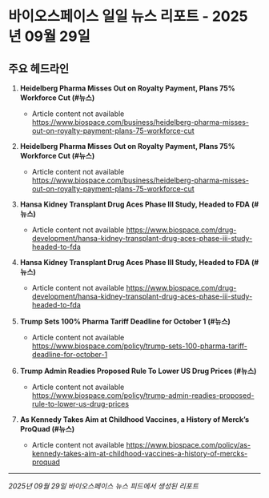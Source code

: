 # 바이오스페이스 일일 뉴스 리포트 - 2025년 09월 29일


## 주요 헤드라인

1. **Heidelberg Pharma Misses Out on Royalty Payment, Plans 75% Workforce Cut (#뉴스)**
   - Article content not available
   <https://www.biospace.com/business/heidelberg-pharma-misses-out-on-royalty-payment-plans-75-workforce-cut>

2. **Heidelberg Pharma Misses Out on Royalty Payment, Plans 75% Workforce Cut (#뉴스)**
   - Article content not available
   <https://www.biospace.com/business/heidelberg-pharma-misses-out-on-royalty-payment-plans-75-workforce-cut>

3. **Hansa Kidney Transplant Drug Aces Phase III Study, Headed to FDA (#뉴스)**
   - Article content not available
   <https://www.biospace.com/drug-development/hansa-kidney-transplant-drug-aces-phase-iii-study-headed-to-fda>

4. **Hansa Kidney Transplant Drug Aces Phase III Study, Headed to FDA (#뉴스)**
   - Article content not available
   <https://www.biospace.com/drug-development/hansa-kidney-transplant-drug-aces-phase-iii-study-headed-to-fda>

5. **Trump Sets 100% Pharma Tariff Deadline for October 1 (#뉴스)**
   - Article content not available
   <https://www.biospace.com/policy/trump-sets-100-pharma-tariff-deadline-for-october-1>

6. **Trump Admin Readies Proposed Rule To Lower US Drug Prices (#뉴스)**
   - Article content not available
   <https://www.biospace.com/policy/trump-admin-readies-proposed-rule-to-lower-us-drug-prices>

7. **As Kennedy Takes Aim at Childhood Vaccines, a History of Merck’s ProQuad (#뉴스)**
   - Article content not available
   <https://www.biospace.com/policy/as-kennedy-takes-aim-at-childhood-vaccines-a-history-of-mercks-proquad>


---
*2025년 09월 29일 바이오스페이스 뉴스 피드에서 생성된 리포트*